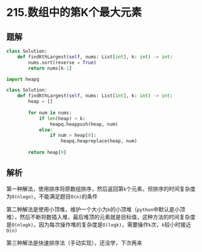 # 215.数组中的第K个最大元素

## 题解

```python
class Solution:
    def findKthLargest(self, nums: List[int], k: int) -> int:
        nums.sort(reverse = True)
        return nums[k-1]
```

```python
import heapq

class Solution:
    def findKthLargest(self, nums: List[int], k: int) -> int:
        heap = []
        
        for num in nums:
            if len(heap) < k:
                heapq.heappush(heap, num)
            else:
                if num > heap[0]:
                    heapq.heapreplace(heap, num)
        
        return heap[0]
```

## 解析

第一种解法，使用排序将原数组排序，然后返回第`k`个元素，但排序的时间复杂度为`O(nlogn)`，不能满足题目`O(n)`的条件

第二种解法是使用小顶堆，维护一个大小为`k`的小顶堆（`python`中默认是小顶堆），然后不断将数插入堆，最后堆顶的元素就是目标值，这种方法的时间复杂度是`O(nlogk)`，因为每次操作堆的复杂度是`O(logk)`，需要操作`k`次，`k`较小时接近`O(n)`

第三种解法是快速排序法（手动实现），还没学，下次再来
